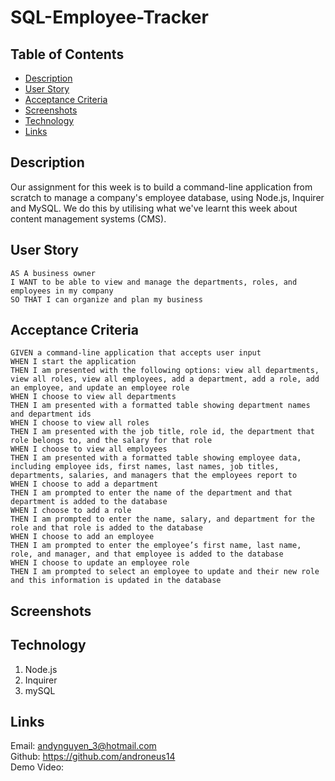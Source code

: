 # SQL-Employee-Tracker

## Table of Contents

- [Description](#description)
- [User Story](#user-story)
- [Acceptance Criteria](#acceptance-criteria)
- [Screenshots](#screenshots)
- [Technology](#technology)
- [Links](#links)

## Description

Our assignment for this week is to build a command-line application from scratch to manage a company's employee database, using Node.js, Inquirer and MySQL. We do this by utilising what we've learnt this week about content management systems (CMS).

## User Story

    AS A business owner
    I WANT to be able to view and manage the departments, roles, and employees in my company
    SO THAT I can organize and plan my business

## Acceptance Criteria

    GIVEN a command-line application that accepts user input
    WHEN I start the application
    THEN I am presented with the following options: view all departments, view all roles, view all employees, add a department, add a role, add an employee, and update an employee role
    WHEN I choose to view all departments
    THEN I am presented with a formatted table showing department names and department ids
    WHEN I choose to view all roles
    THEN I am presented with the job title, role id, the department that role belongs to, and the salary for that role
    WHEN I choose to view all employees
    THEN I am presented with a formatted table showing employee data, including employee ids, first names, last names, job titles, departments, salaries, and managers that the employees report to
    WHEN I choose to add a department
    THEN I am prompted to enter the name of the department and that department is added to the database
    WHEN I choose to add a role
    THEN I am prompted to enter the name, salary, and department for the role and that role is added to the database
    WHEN I choose to add an employee
    THEN I am prompted to enter the employee’s first name, last name, role, and manager, and that employee is added to the database
    WHEN I choose to update an employee role
    THEN I am prompted to select an employee to update and their new role and this information is updated in the database

## Screenshots

## Technology

1. Node.js
2. Inquirer
3. mySQL

## Links

Email: andynguyen_3@hotmail.com <br />
Github: https://github.com/androneus14 <br />
Demo Video: <br />